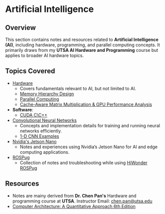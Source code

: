 # Artificial Intelligence

## Overview
This section contains notes and resources related to **Artificial Intelligence (AI)**, including hardware, programming, and parallel computing concepts. It primarily draws from my **UTSA AI Hardware and Programming** course but applies to broader AI hardware topics.

## Topics Covered
- [Hardware](hardware.md)
    - Covers fundamentals relevant to AI, but not limited to AI.
    - [Memory Hierarchy Design](memory.md)
    - [Parallel Computing](parallelism.md)
    - [Cache-Aware Matrix Multiplication & GPU Performance Analysis](cpu-vs-gpu-matrix.md)
- **Software**:
    - [CUDA C\C++](cuda.md)
- [Convolutional Neural Networks](neural.md)
    - Concepts and implementation details for training and running neural networks efficiently.
    - [1-D CNN Examples](1d_cnn.md) 
- [Nvidia's Jetson Nano](jetson.md)
    - Notes and experiences using Nvidia’s Jetson Nano for AI and edge computing applications.
- [ROSPug](rospug.md)
    - Collection of notes and troubleshooting while using [HiWonder ROSPug](https://www.hiwonder.com/products/rospug)


## Resources

- Notes are mainy derived from **Dr. Chen Pan's** Hardware and programming course at **UTSA**. Instructor Email: chen.pan@utsa.edu
- [Computer Architecture: A Quantitative Approach 6th Edition](https://archive.org/details/computerarchitectureaquantitativeapproach6thedition/page/n11/mode/2up?view=theater)

